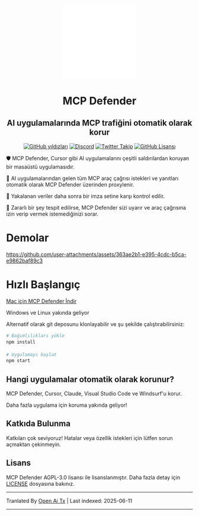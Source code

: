 <p align="center">
  <picture>
    <source media="(prefers-color-scheme: dark)" srcset="https://raw.githubusercontent.com/MCP-Defender/MCP-Defender/main/src/assets/white_knight_icon.png">
    <source media="(prefers-color-scheme: light)" srcset="https://raw.githubusercontent.com/MCP-Defender/MCP-Defender/main/src/assets/black_knight_icon.png">
    <img alt="Açık renk modunda siyah bir şövalyeyi, koyu renk modunda ise beyaz bir şövalyeyi gösterir." src="https://raw.githubusercontent.com/MCP-Defender/MCP-Defender/main/src/assets/white_knight_icon.png" width="200" height="200">
  </picture>
</p>

<h1 align="center">MCP Defender</h1>
<h2 align="center">AI uygulamalarında MCP trafiğini otomatik olarak korur</h2>

<p align="center">
  <a href="https://github.com/MCP-Defender/MCP-Defender"><img src="https://img.shields.io/github/stars/MCP-Defender/MCP-Defender?style=social" alt="GitHub yıldızları"></a>
  <a href="https://discord.gg/SETfUs7dbB"><img src="https://img.shields.io/discord/1376849284884074526?color=7289DA&label=Discord&logo=discord&logoColor=white" alt="Discord"></a>
  <a href="https://x.com/mcp_defender"><img src="https://img.shields.io/twitter/follow/mcp_defender?style=social" alt="Twitter Takip"></a>
  <a href="LICENSE"><img src="https://img.shields.io/github/license/MCP-Defender/MCP-Defender" alt="GitHub Lisansı"></a>
</p>



🛡️  MCP Defender, Cursor gibi AI uygulamalarını çeşitli saldırılardan koruyan bir masaüstü uygulamasıdır.

🚦 AI uygulamalarından gelen tüm MCP araç çağrısı istekleri ve yanıtları otomatik olarak MCP Defender üzerinden proxylenir.

🔎  Yakalanan veriler daha sonra bir imza setine karşı kontrol edilir.

🔐  Zararlı bir şey tespit edilirse, MCP Defender sizi uyarır ve araç çağrısına izin verip vermek istemediğinizi sorar.

# Demolar
https://github.com/user-attachments/assets/363ae2b1-e395-4cdc-b5ca-e9862baf89c3



# Hızlı Başlangıç

[Mac için MCP Defender İndir](https://github.com/MCP-Defender/MCP-Defender/releases/latest)

Windows ve Linux yakında geliyor

Alternatif olarak git deposunu klonlayabilir ve şu şekilde çalıştırabilirsiniz:

```bash
# Bağımlılıkları yükle
npm install

# Uygulamayı başlat
npm start
```

## Hangi uygulamalar otomatik olarak korunur?

MCP Defender, Cursor, Claude, Visual Studio Code ve Windsurf'u korur.

Daha fazla uygulama için koruma yakında geliyor!

## Katkıda Bulunma

Katkıları çok seviyoruz! Hatalar veya özellik istekleri için lütfen sorun açmaktan çekinmeyin.

## Lisans

MCP Defender AGPL-3.0 lisansı ile lisanslanmıştır. Daha fazla detay için [LICENSE](LICENSE) dosyasına bakınız.


---


Tranlated By [Open Ai Tx](https://github.com/OpenAiTx/OpenAiTx) | Last indexed: 2025-06-11


---